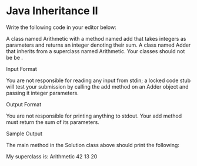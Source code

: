 # Java Inheritance II

Write the following code in your editor below:

A class named Arithmetic with a method named add that takes  integers as parameters and returns an integer denoting their sum.
A class named Adder that inherits from a superclass named Arithmetic.
Your classes should not be be .

Input Format

You are not responsible for reading any input from stdin; a locked code stub will test your submission by calling the add method on an Adder object and passing it  integer parameters.

Output Format

You are not responsible for printing anything to stdout. Your add method must return the sum of its parameters.

Sample Output

The main method in the Solution class above should print the following:

My superclass is: Arithmetic
42 13 20